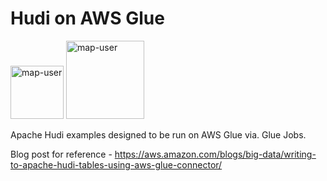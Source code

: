 # Hudi on AWS Glue

<img width="85" alt="map-user" src="https://img.shields.io/badge/views-480-green"> <img width="125" alt="map-user" src="https://img.shields.io/badge/unique visits-121-green">

Apache Hudi examples designed to be run on AWS Glue via. Glue Jobs.

Blog post for reference - https://aws.amazon.com/blogs/big-data/writing-to-apache-hudi-tables-using-aws-glue-connector/
